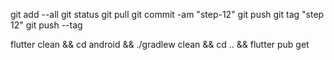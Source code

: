git add --all 
git status 
git pull
git commit -am "step-12"
git push 
git tag "step 12"
git push --tag 

flutter clean && cd android && ./gradlew clean && cd .. && flutter pub get